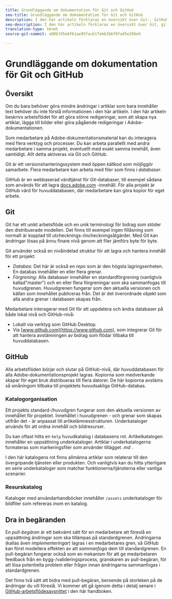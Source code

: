```yaml
---
title: Grundläggande om dokumentation för Git och GitHub
seo-title: Grundläggande om dokumentation för Git och GitHub
description: I den här artikeln förklaras en översikt över Git-, GitHub-databasen och hur innehåll är organiserat samt namnkonventioner som används för Adobe-dokumentation.
seo-description: I den här artikeln förklaras en översikt över Git, github-databasen och hur innehållet är organiserat samt namnkonventioner som används för Adobe-dokumentation.
translation-type: tm+mt
source-git-commit: a88b7d5e6f61ae95facb17eb62b6f0fad5e296e9

---
```



# Grundläggande om dokumentation för Git och GitHub

## Översikt

Om du bara behöver göra mindre ändringar i artiklar som bara innehåller text behöver du inte förstå informationen i den här artikeln. I den här artikeln beskrivs arbetsflödet för att göra större redigeringar, som att skapa nya artiklar, lägga till bilder eller göra pågående redigeringar i Adobe-dokumentationen.

Som medarbetare på Adobe-dokumentationsmaterial kan du interagera med flera verktyg och processer. Du kan arbeta parallellt med andra medarbetare i samma projekt, eventuellt med exakt samma innehåll, även samtidigt. Allt detta aktiveras via Git och GitHub.

Git är ett versionshanteringssystem med öppen källkod som möjliggör samarbete. Flera medarbetare kan arbeta med filer som finns i *databaser*.

GitHub är en webbaserad värdtjänst för Git-databaser, till exempel sådana som används för att lagra [docs.adobe.com](https://docs.adobe.com) -innehåll. För alla projekt är GitHub värd för huvuddatabasen, där medarbetare kan göra kopior för eget arbete.

## Git

Git har ett unikt arbetsflöde och en unik terminologi för bidrag som stöder den distribuerade modellen. Det finns till exempel ingen fillåsning som normalt är kopplad till utchecknings-/incheckningsåtgärder. Med Git kan ändringar lösas på ännu finare nivå genom att filer jämförs byte för byte.

Git använder också en nivåindelad struktur för att lagra och hantera innehåll för ett projekt:

- *Databas*: Det här är också en *repo* som är den högsta lagringsenheten. En databas innehåller en eller flera grenar.
- *Förgrening*: Alla databaser innehåller en standardförgrening (vanligtvis kallad&quot;master&quot;) och en eller flera förgreningar som ska sammanfogas till huvudgrenen. Huvudgrenen fungerar som den aktuella versionen och källan som innehållet publiceras från. Det är det överordnade objekt som alla andra grenar i databasen skapas från.

Medarbetare interagerar med Git för att uppdatera och ändra databaser på både lokal nivå och GitHub-nivå:

- Lokalt via verktyg som GitHub Desktop.
- Via [www.github.com](https://www.github.com), som integrerar Git för att hantera avstämningen av bidrag som flödar tillbaka till huvuddatabasen.

## GitHub

Alla arbetsflöden börjar och slutar på GitHub-nivå, där huvuddatabasen för alla Adobe-dokumentationsprojekt lagras. Kopiorna som medverkande skapar för eget bruk distribueras till flera datorer. De här kopiorna avstäms så småningom tillbaka till projektets huvudsakliga GitHub-databas.

### Katalogorganisation

Ett projekts standard-/huvudgren fungerar som den aktuella versionen av innehållet för projektet. Innehållet i huvudgrenen - och grenar som skapas utifrån det - är anpassat till artikelämnesstrukturen. Underkataloger används för att ordna innehåll och bildresurser.

Du kan oftast hitta en `help` huvudkatalog i databasens rot. Artikelkatalogen innehåller en uppsättning underkataloger. Artiklar i underkatalogerna formateras som markeringsfiler som använder tillägget *.md* .

I den här katalogens rot finns allmänna artiklar som relaterar till den övergripande tjänsten eller produkten. Och vanligtvis kan du hitta ytterligare en serie underkataloger som matchar funktionerna/tjänsterna eller vanliga scenarier.

### Resurskatalog

Kataloger med användarhandböcker innehåller `/assets` underkataloger för bildfiler som refereras inom en katalog.

<!---
### Markdown file template

For convenience, the root directory of each repository typically contains a Markdown template file named `template.md`. You can use this template file as a "starter file" if you need to create a new article for submission to the repository. The file contains:

- A **metadata header** at the top of the file, delineated by two, 3-hyphen lines. It contains the various tags used for tracking information related to the article. It also includes SEO optimizations and reporting processes that Adobe uses to evaluate the performance of the content. So the metadata is important!
- Various **examples of using Markdown** to format the elements of an article.
- General **instructions on the use of Markdown extensions**, which you can use for various types of alerts.
- Examples of **embedding video** by using an iframe.
- General **instructions on the use of docs.adobe.com extensions**, which you can use for special controls such as buttons and selectors.
-->

## Dra in begäranden

En *pull-begäran* är ett bekvämt sätt för en medarbetare att föreslå en uppsättning ändringar som ska tillämpas på standardgrenen. Ändringarna (kallas även *implementeringar*) lagras i en medarbetares gren, så GitHub kan först modellera effekten av att *sammanfoga* dem till standardgrenen. En pull-begäran fungerar också som en mekanism för att ge medarbetaren feedback från en bygg-/valideringsprocess, granskaren av pull-begäran, för att lösa potentiella problem eller frågor innan ändringarna sammanfogas i standardgrenen.

Det finns två sätt att bidra med pull-begäran, beroende på storleken på de ändringar du vill föreslå. Vi kommer att gå igenom detta i detalj senare i [GitHub-arbetsflödesavsnittet](local-repo.md) i den här handboken.
